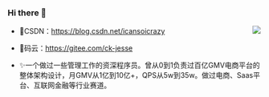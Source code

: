 ### Hi there 👋

<!--
**ck-jesse/ck-jesse** is a ✨ _special_ ✨ repository because its `README.md` (this file) appears on your GitHub profile.

Here are some ideas to get you started:

- 🔭 I’m currently working on ...
- 🌱 I’m currently learning ...
- 👯 I’m looking to collaborate on ...
- 🤔 I’m looking for help with ...
- 💬 Ask me about ...
- 📫 How to reach me: ...
- 😄 Pronouns: ...
- ⚡ Fun fact: ...
-->

<img align="right" src="https://github-readme-stats.vercel.app/api?username=ck-jesse&show_icons=true&icon_color=CE1D2D&text_color=718096&bg_color=ffffff&hide_title=true" />


- 🌱CSDN：https://blog.csdn.net/icansoicrazy
  
- 🔭码云：https://gitee.com/ck-jesse
 
- ✨一个做过一些管理工作的资深程序员。曾从0到1负责过百亿GMV电商平台的整体架构设计，月GMV从1亿到10亿+，QPS从5w到35w。做过电商、Saas平台、互联网金融等行业赛道。
  
